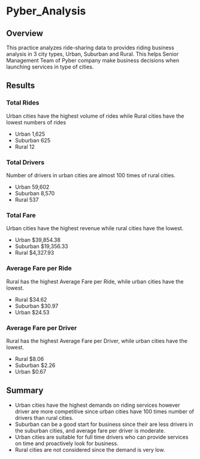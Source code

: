 # Pyber_Analysis

## Overview
This practice analyzes ride-sharing data to provides riding business analysis in 3 city types, Urban, Suburban and Rural. This helps Senior Management Team of Pyber company make business decisions when launching services in type of cities.

## Results

### Total Rides
Urban cities have the highest volume of rides while Rural cities have the lowest numbers of rides
- Urban       1,625
- Suburban      625
- Rural         12

### Total Drivers
Number of drivers in urban cities are almost 100 times of rural cities. 
- Urban       59,602
- Suburban     8,570
- Rural          537

### Total Fare
Urban cities have the highest revenue while rural cities have the lowest.
- Urban       $39,854.38
- Suburban    $19,356.33
- Rural        $4,327.93

### Average Fare per Ride
Rural has the highest Average Fare per Ride, while urban cities have the lowest.

- Rural       $34.62
- Suburban    $30.97
- Urban       $24.53

### Average Fare per Driver
Rural has the highest Average Fare per Driver, while urban cities have the lowest.

- Rural       $8.06
- Suburban    $2.26
- Urban       $0.67

## Summary

- Urban cities have the highest demands on riding services however driver are more competitive since urban cities have 100 times number of drivers than rural cities. 
- Suburban can be a good start for business since their are less drivers in the suburban cities, and average fare per driver is moderate.
- Urban cities are suitable for full time drivers who can provide services on time and proactively look for business.
- Rural cities are not considered since the demand is very low.


